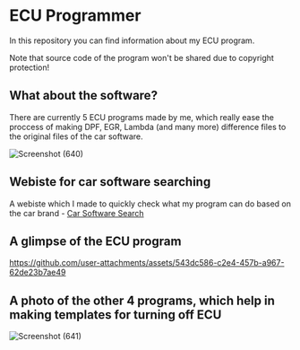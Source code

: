 # ECU Programmer

In this repository you can find information about my ECU program.

Note that source code of the program won't be shared due to copyright protection!

What about the software?
-

There are currently 5 ECU programs made by me, which really ease the proccess of making DPF, EGR, Lambda (and many more) difference files to the original files of the car software.

![Screenshot (640)](https://github.com/user-attachments/assets/e31acae4-0dac-4f15-a3e8-70b75f5534e9)

Webiste for car software searching
-

A webiste which I made to quickly check what my program can do based on the car brand - [Car Software Search](https://deirror.github.io/CarSoftwareSearch/)

A glimpse of the ECU program
-

https://github.com/user-attachments/assets/543dc586-c2e4-457b-a967-62de23b7ae49

A photo of the other 4 programs, which help in making templates for turning off ECU
-

![Screenshot (641)](https://github.com/user-attachments/assets/44180832-b6df-45f2-adf7-43ca148d1238)



